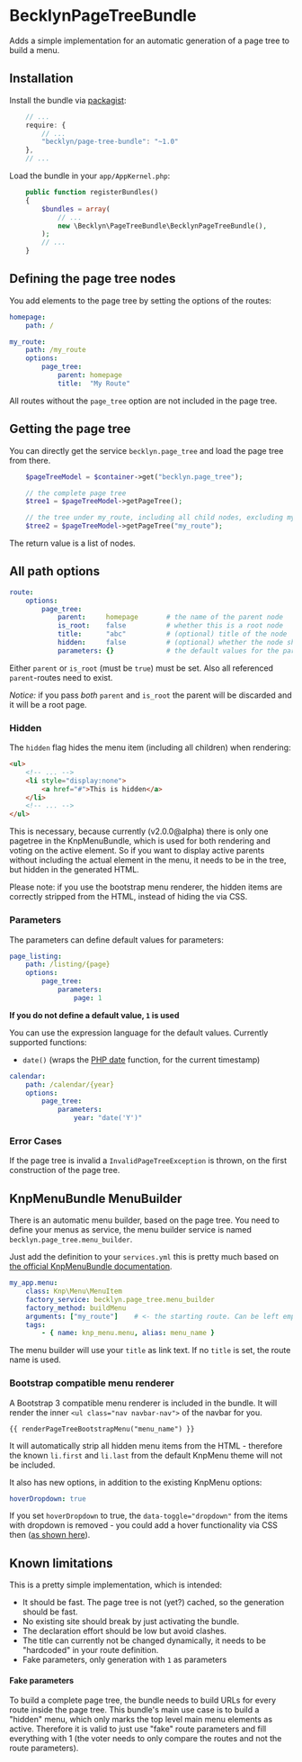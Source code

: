 BecklynPageTreeBundle
=====================

Adds a simple implementation for an automatic generation of a page tree to build a menu.


## Installation

Install the bundle via [packagist](https://packagist.org/packages/becklyn/page-tree-bundle):

```javascript
    // ...
    require: {
        // ...
        "becklyn/page-tree-bundle": "~1.0"
    },
    // ...
```

Load the bundle in your `app/AppKernel.php`:

```php
    public function registerBundles()
    {
        $bundles = array(
            // ...
            new \Becklyn\PageTreeBundle\BecklynPageTreeBundle(),
        );
        // ...
    }
```


## Defining the page tree nodes
You add elements to the page tree by setting the options of the routes:

```yml
homepage:
    path: /

my_route:
    path: /my_route
    options:
        page_tree:
            parent: homepage
            title:  "My Route"
```

All routes without the `page_tree` option are not included in the page tree.


## Getting the page tree
You can directly get the service `becklyn.page_tree` and load the page tree from there.

```php
    $pageTreeModel = $container->get("becklyn.page_tree");

    // the complete page tree
    $tree1 = $pageTreeModel->getPageTree();

    // the tree under my_route, including all child nodes, excluding my_route
    $tree2 = $pageTreeModel->getPageTree("my_route");
```

The return value is a list of nodes.


## All path options

```yml
route:
    options:
        page_tree:
            parent:     homepage       # the name of the parent node
            is_root:    false          # whether this is a root node
            title:      "abc"          # (optional) title of the node
            hidden:     false          # (optional) whether the node should be hidden when rendering
            parameters: {}             # the default values for the parameters
```

Either `parent` or `is_root` (must be `true`) must be set.
Also all referenced `parent`-routes need to exist.

*Notice:* if you pass _both_ `parent` and `is_root` the parent will be discarded and it will be a root page.


### Hidden
The `hidden` flag hides the menu item (including all children) when rendering:

```html
<ul>
    <!-- ... -->
    <li style="display:none">
        <a href="#">This is hidden</a>
    </li>
    <!-- ... -->
</ul>
```

This is necessary, because currently (v2.0.0@alpha) there is only one pagetree in the KnpMenuBundle, which is used for both rendering and voting on the active element.
So if you want to display active parents without including the actual element in the menu, it needs to be in the tree, but hidden in the generated HTML.

Please note: if you use the bootstrap menu renderer, the hidden items are correctly stripped from the HTML, instead of hiding the via CSS.


### Parameters
The parameters can define default values for parameters:

```yml
page_listing:
    path: /listing/{page}
    options:
        page_tree:
            parameters:
                page: 1
```

**If you do not define a default value, `1` is used**

You can use the expression language for the default values.
Currently supported functions:
* `date()` (wraps the [PHP date](php.net/manual/en/function.date.php) function, for the current timestamp)

```yml
calendar:
    path: /calendar/{year}
    options:
        page_tree:
            parameters:
                year: "date('Y')"
```


### Error Cases
If the page tree is invalid a `InvalidPageTreeException` is thrown, on the first construction of the page tree.


## KnpMenuBundle MenuBuilder
There is an automatic menu builder, based on the page tree. You need to define your menus as service, the menu builder service is named `becklyn.page_tree.menu_builder`.

Just add the definition to your `services.yml` this is pretty much based on [the official KnpMenuBundle documentation](https://github.com/KnpLabs/KnpMenuBundle/blob/master/Resources/doc/menu_service.md).
```yml
my_app.menu:
    class: Knp\Menu\MenuItem
    factory_service: becklyn.page_tree.menu_builder
    factory_method: buildMenu
    arguments: ["my_route"]    # <- the starting route. Can be left empty (or pass null explicitly), to include the complete page tree
    tags:
        - { name: knp_menu.menu, alias: menu_name }
```

The menu builder will use your `title` as link text. If no `title` is set, the route name is used.


### Bootstrap compatible menu renderer
A Bootstrap 3 compatible menu renderer is included in the bundle.
It will render the inner `<ul class="nav navbar-nav">` of the navbar for you.

```jinja
{{ renderPageTreeBootstrapMenu("menu_name") }}
```

It will automatically strip all hidden menu items from the HTML - therefore the known `li.first` and `li.last` from the default KnpMenu theme will not be included.

It also has new options, in addition to the existing KnpMenu options:

```yaml
hoverDropdown: true
```

If you set `hoverDropdown` to true, the `data-toggle="dropdown"` from the items with dropdown is removed - you could add a hover
functionality via CSS then ([as shown here](https://gist.github.com/apfelbox/8541060#file-hover-navbar-css)).


## Known limitations
This is a pretty simple implementation, which is intended:

* It should be fast. The page tree is not (yet?) cached, so the generation should be fast.
* No existing site should break by just activating the bundle.
* The declaration effort should be low but avoid clashes.
* The title can currently not be changed dynamically, it needs to be "hardcoded" in your route definition.
* Fake parameters, only generation with `1` as parameters

#### Fake parameters
To build a complete page tree, the bundle needs to build URLs for every route inside the page tree.
This bundle's main use case is to build a "hidden" menu, which only marks the top level main menu elements as active. Therefore it is valid to just use "fake" route parameters and fill everything with 1 (the voter needs to only compare the routes and not the route parameters).